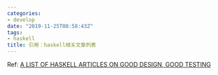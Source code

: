 ```yaml
---
categories: 
- develop
date: "2019-11-25T08:58:43Z"
tags: 
- haskell
title: 引用：haskell相关文章列表
---
```


Ref: [A LIST OF HASKELL ARTICLES ON GOOD DESIGN, GOOD TESTING](https://www.williamyaoh.com/posts/2019-11-24-design-and-testing-articles.html)

